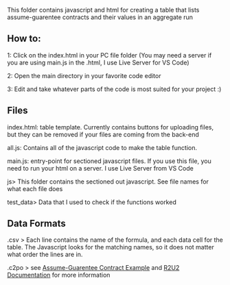 This folder contains javascript and html for creating a table that lists assume-guarentee contracts and their values in an aggregate run

## How to:
1: Click on the index.html in your PC file folder (You may need a server if you are using main.js in the .html, I use Live Server for VS Code)

2: Open the main directory in your favorite code editor

3: Edit and take whatever parts of the code is most suited for your project :)

## Files
index.html: table template. Currently contains buttons for uploading files, but they can be removed if your files are coming from the back-end

all.js: Contains all of the javascript code to make the table function. 

main.js: entry-point for sectioned javascript files. If you use this file, you need to run your html on a server. I use Live Server from VS Code

js> This folder contains the sectioned out javascript. See file names for what each file does

test_data> Data that I used to check if the functions worked

## Data Formats
.csv > Each line contains the name of the formula, and each data cell for the table. The Javascript looks for the matching names, so it does not matter what order the lines are in.

.c2po > see [Assume-Guarentee Contract Example](https://r2u2.github.io/r2u2/Examples/agc.html) and [R2U2 Documentation](https://r2u2.github.io/r2u2/Overview/quick_start_guide.html) for more information